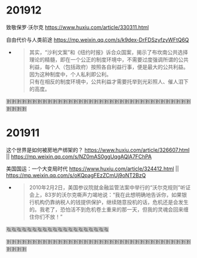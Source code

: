 
# 201912

致敬保罗·沃尔克 https://www.huxiu.com/article/330311.html

自由代价与人类前途 https://mp.weixin.qq.com/s/k9dex-DrFDSzyfzyWFtQ6Q
- > 其实，“沙利文案”和《纽约时报》诉合众国案，揭示了布坎南公共选择理论的精髓，即在一个公正的制度环境中，不需要过度强调所谓的公共利益，每个人（包括政府）按照各自利益行事，便是最大的公共利益。因为这种制度中，个人私利即公利。 <br> 只有在相反的制度环境中，公共利益才需要托举到光彩照人、催人泪下的高度。

:u5272::u5272::u5272::u5272::u5272::u5272::u5272::u5272::u5272::u5272::u5272::u5272::u5272::u5272::u5272::u5272::u5272::u5272::u5272::u5272::u5272::u5272::u5272::u5272::u5272::u5272::u5272::u5272::u5272::u5272::u5272::u5272::u5272::u5272::u5272::u5272::u5272::u5272::u5272::u5272:

# 201911

这个世界是如何被房地产绑架的？ https://www.huxiu.com/article/326607.html || https://mp.weixin.qq.com/s/NZ0mAS0ggUqgAQlA7FChPA

美国国运：一个大变局时代 https://www.huxiu.com/article/324412.html || https://mp.weixin.qq.com/s/oKQpagFEzZCmUj9oNT2BzQ
- > 2010年2月2日，美国参议院就金融监管法案中举行的“沃尔克规则”听证会上，83岁的沃尔克嘶声力竭地说：“我在此想明确地告诉你，如果银行机构仍靠纳税人的钱提供保护，继续随意投机的话，危机还是会发生的。我老了，恐怕活不到危机卷土重来的那一天，但我的灵魂会回来缠住你们不放！”

:u6307::u6307::u6307::u6307::u6307::u6307::u6307::u6307::u6307::u6307::u6307::u6307::u6307::u6307::u6307::u6307::u6307::u6307::u6307::u6307:

:u5272::u5272::u5272::u5272::u5272::u5272::u5272::u5272::u5272::u5272::u5272::u5272::u5272::u5272::u5272::u5272::u5272::u5272::u5272::u5272::u5272::u5272::u5272::u5272::u5272::u5272::u5272::u5272::u5272::u5272::u5272::u5272::u5272::u5272::u5272::u5272::u5272::u5272::u5272::u5272:
